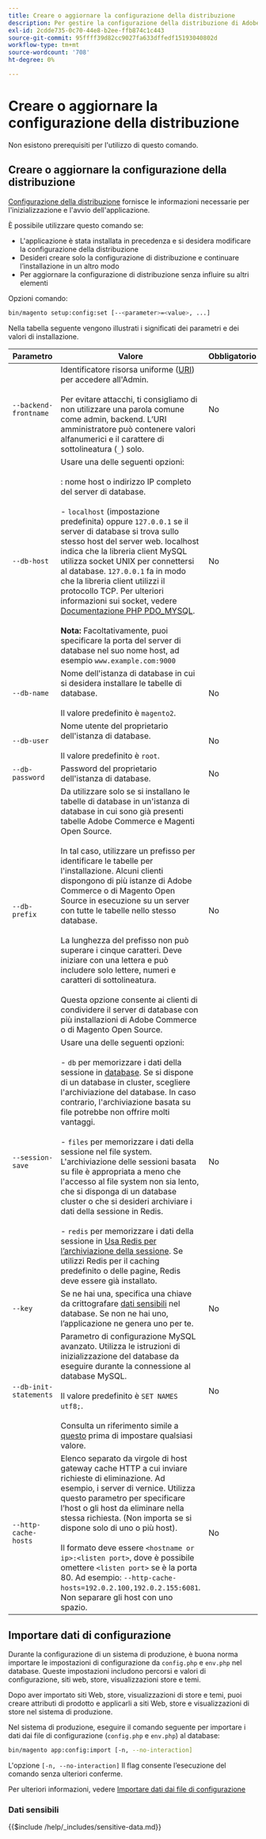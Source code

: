 ```yaml
---
title: Creare o aggiornare la configurazione della distribuzione
description: Per gestire la configurazione della distribuzione di Adobe Commerce o di Magento Open Source, segui la procedura riportata di seguito.
exl-id: 2cdde735-0c70-44e8-b2ee-ffb874c1c443
source-git-commit: 95ffff39d82cc9027fa633dffedf15193040802d
workflow-type: tm+mt
source-wordcount: '708'
ht-degree: 0%

---
```


# Creare o aggiornare la configurazione della distribuzione

Non esistono prerequisiti per l&#39;utilizzo di questo comando.

## Creare o aggiornare la configurazione della distribuzione

[Configurazione della distribuzione](../../configuration/reference/deployment-files.md) fornisce le informazioni necessarie per l&#39;inizializzazione e l&#39;avvio dell&#39;applicazione.

È possibile utilizzare questo comando se:

* L&#39;applicazione è stata installata in precedenza e si desidera modificare la configurazione della distribuzione
* Desideri creare solo la configurazione di distribuzione e continuare l’installazione in un altro modo
* Per aggiornare la configurazione di distribuzione senza influire su altri elementi

Opzioni comando:

```bash
bin/magento setup:config:set [--<parameter>=<value>, ...]
```

Nella tabella seguente vengono illustrati i significati dei parametri e dei valori di installazione.

| Parametro | Valore | Obbligatorio |
|--- |--- |--- |
| `--backend-frontname` | Identificatore risorsa uniforme ([URI](https://www.w3.org/Protocols/rfc2616/rfc2616-sec3.html#sec3.2)) per accedere all&#39;Admin.<br><br>Per evitare attacchi, ti consigliamo di non utilizzare una parola comune come admin, backend. L’URI amministratore può contenere valori alfanumerici e il carattere di sottolineatura (`_`) solo. | No |
| `--db-host` | Usare una delle seguenti opzioni:<br><br>: nome host o indirizzo IP completo del server di database.<br><br>- `localhost` (impostazione predefinita) oppure `127.0.0.1` se il server di database si trova sullo stesso host del server web. localhost indica che la libreria client MySQL utilizza socket UNIX per connettersi al database. `127.0.0.1` fa in modo che la libreria client utilizzi il protocollo TCP. Per ulteriori informazioni sui socket, vedere [Documentazione PHP PDO_MYSQL](https://www.php.net/manual/en/ref.pdo-mysql.php).<br><br>**Nota:** Facoltativamente, puoi specificare la porta del server di database nel suo nome host, ad esempio `www.example.com:9000` | No |
| `--db-name` | Nome dell&#39;istanza di database in cui si desidera installare le tabelle di database.<br><br>Il valore predefinito è `magento2`. | No |
| `--db-user` | Nome utente del proprietario dell&#39;istanza di database.<br><br>Il valore predefinito è `root`. | No |
| `--db-password` | Password del proprietario dell&#39;istanza di database. | No |
| `--db-prefix` | Da utilizzare solo se si installano le tabelle di database in un&#39;istanza di database in cui sono già presenti tabelle Adobe Commerce e Magenti Open Source.<br><br>In tal caso, utilizzare un prefisso per identificare le tabelle per l&#39;installazione. Alcuni clienti dispongono di più istanze di Adobe Commerce o di Magento Open Source in esecuzione su un server con tutte le tabelle nello stesso database.<br><br>La lunghezza del prefisso non può superare i cinque caratteri. Deve iniziare con una lettera e può includere solo lettere, numeri e caratteri di sottolineatura.<br><br>Questa opzione consente ai clienti di condividere il server di database con più installazioni di Adobe Commerce o di Magento Open Source. | No |
| `--session-save` | Usare una delle seguenti opzioni:<br><br>- `db` per memorizzare i dati della sessione in [database](https://developer.adobe.com/commerce/php/development/cache/partial/database-caching/). Se si dispone di un database in cluster, scegliere l&#39;archiviazione del database. In caso contrario, l&#39;archiviazione basata su file potrebbe non offrire molti vantaggi.<br><br>- `files` per memorizzare i dati della sessione nel file system. L&#39;archiviazione delle sessioni basata su file è appropriata a meno che l&#39;accesso al file system non sia lento, che si disponga di un database cluster o che si desideri archiviare i dati della sessione in Redis.<br><br>- `redis` per memorizzare i dati della sessione in [Usa Redis per l’archiviazione della sessione](../../configuration/cache/config-redis.md). Se utilizzi Redis per il caching predefinito o delle pagine, Redis deve essere già installato. | No |
| `--key` | Se ne hai una, specifica una chiave da crittografare [dati sensibili](#sensitive-data) nel database. Se non ne hai uno, l’applicazione ne genera uno per te. | No |
| `--db-init-statements` | Parametro di configurazione MySQL avanzato. Utilizza le istruzioni di inizializzazione del database da eseguire durante la connessione al database MySQL.<br><br>Il valore predefinito è `SET NAMES utf8;`.<br><br>Consulta un riferimento simile a [questo](https://dev.mysql.com/doc/refman/5.6/en/server-options.html) prima di impostare qualsiasi valore. | No |
| `--http-cache-hosts` | Elenco separato da virgole di host gateway cache HTTP a cui inviare richieste di eliminazione. Ad esempio, i server di vernice. Utilizza questo parametro per specificare l’host o gli host da eliminare nella stessa richiesta. (Non importa se si dispone solo di uno o più host).<br><br>Il formato deve essere `<hostname or ip>:<listen port>`, dove è possibile omettere `<listen port>` se è la porta 80. Ad esempio: `--http-cache-hosts=192.0.2.100,192.0.2.155:6081`. Non separare gli host con uno spazio. | No |

## Importare dati di configurazione

Durante la configurazione di un sistema di produzione, è buona norma importare le impostazioni di configurazione da `config.php` e `env.php` nel database.
Queste impostazioni includono percorsi e valori di configurazione, siti web, store, visualizzazioni store e temi.

Dopo aver importato siti Web, store, visualizzazioni di store e temi, puoi creare attributi di prodotto e applicarli a siti Web, store e visualizzazioni di store nel sistema di produzione.

Nel sistema di produzione, eseguire il comando seguente per importare i dati dai file di configurazione (`config.php` e `env.php`) al database:

```bash
bin/magento app:config:import [-n, --no-interaction]
```

L&#39;opzione `[-n, --no-interaction]` Il flag consente l’esecuzione del comando senza ulteriori conferme.

Per ulteriori informazioni, vedere [Importare dati dai file di configurazione](../../configuration/cli/import-configuration.md)

### Dati sensibili

{{$include /help/_includes/sensitive-data.md}}
